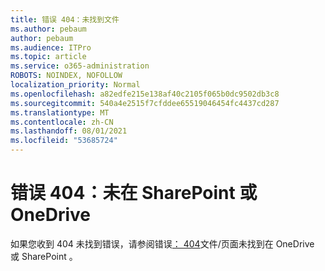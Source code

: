 ```yaml
---
title: 错误 404：未找到文件
ms.author: pebaum
author: pebaum
ms.audience: ITPro
ms.topic: article
ms.service: o365-administration
ROBOTS: NOINDEX, NOFOLLOW
localization_priority: Normal
ms.openlocfilehash: a82edfe215e138af40c2105f065b0dc9502db3c8
ms.sourcegitcommit: 540a4e2515f7cfddee65519046454fc4437cd287
ms.translationtype: MT
ms.contentlocale: zh-CN
ms.lasthandoff: 08/01/2021
ms.locfileid: "53685724"
---
```

# <a name="error-404-file-not-found-in-sharepoint-or-onedrive"></a>错误 404：未在 SharePoint 或 OneDrive

如果您收到 404 未找到错误，请参阅错误[： 404](/sharepoint/troubleshoot/administration/error-404-onedrive-sharepoint)文件/页面未找到在 OneDrive 或 SharePoint 。